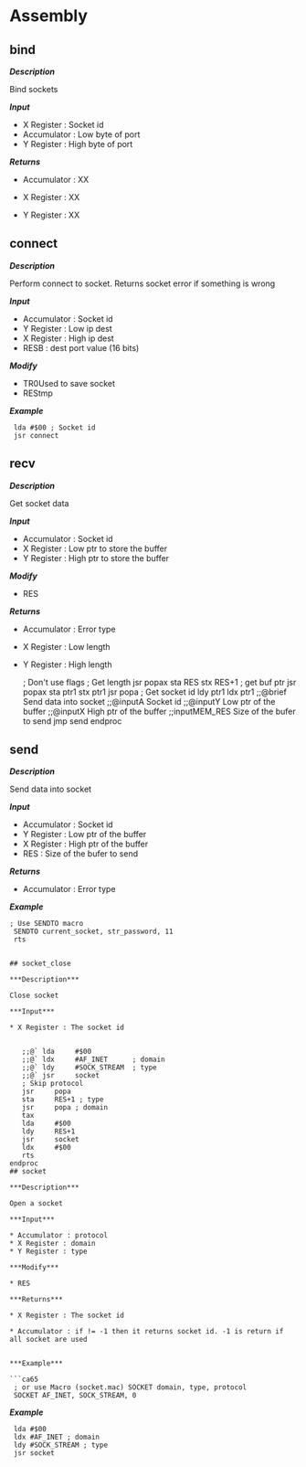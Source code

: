 # Assembly

## bind

***Description***

Bind sockets

***Input***

* X Register : Socket id
* Accumulator : Low byte of port
* Y Register : High byte of port

***Returns***

* Accumulator : XX 

* X Register : XX 

* Y Register : XX 



## connect

***Description***

Perform connect to socket. Returns socket error if something is wrong

***Input***

* Accumulator : Socket id
* Y Register : Low ip dest
* X Register : High ip dest
* RESB : dest port value (16 bits)

***Modify***

* TR0Used to save socket
* REStmp

***Example***

```ca65
 lda #$00 ; Socket id
 jsr connect
```



## recv

***Description***

Get socket data

***Input***

* Accumulator : Socket id
* X Register : Low ptr to store the buffer
* Y Register : High ptr to store the buffer

***Modify***

* RES

***Returns***

* Accumulator : Error type

* X Register : Low length

* Y Register : High length



   ; Don't use flags
   ; Get length
   jsr     popax
   sta     RES
   stx     RES+1
   ; get buf ptr
   jsr     popax
   sta     ptr1
   stx     ptr1
   jsr     popa ; Get socket id
   ldy     ptr1
   ldx     ptr1
   ;;@brief Send data into socket
   ;;@inputA Socket id
   ;;@inputY Low ptr of the buffer
   ;;@inputX High ptr of the buffer
   ;;inputMEM_RES Size of the bufer to send
   jmp     send
endproc
## send

***Description***

Send data into socket

***Input***

* Accumulator : Socket id
* Y Register : Low ptr of the buffer
* X Register : High ptr of the buffer
* RES : Size of the bufer to send

***Returns***

* Accumulator : Error type


***Example***

```ca65
; Use SENDTO macro
 SENDTO current_socket, str_password, 11
 rts


## socket_close

***Description***

Close socket

***Input***

* X Register : The socket id


   ;;@` lda     #$00
   ;;@` ldx     #AF_INET      ; domain
   ;;@` ldy     #SOCK_STREAM  ; type
   ;;@` jsr     socket
   ; Skip protocol
   jsr     popa
   sta     RES+1 ; type
   jsr     popa ; domain
   tax
   lda     #$00
   ldy     RES+1
   jsr     socket
   ldx     #$00
   rts
endproc
## socket

***Description***

Open a socket

***Input***

* Accumulator : protocol 
* X Register : domain 
* Y Register : type 

***Modify***

* RES

***Returns***

* X Register : The socket id

* Accumulator : if != -1 then it returns socket id. -1 is return if all socket are used


***Example***

```ca65
 ; or use Macro (socket.mac) SOCKET domain, type, protocol
 SOCKET AF_INET, SOCK_STREAM, 0
```


***Example***

```ca65
 lda #$00
 ldx #AF_INET ; domain
 ldy #SOCK_STREAM ; type
 jsr socket
```



